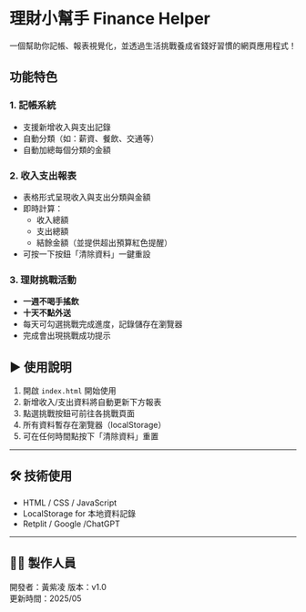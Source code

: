 # 理財小幫手 Finance Helper

一個幫助你記帳、報表視覺化，並透過生活挑戰養成省錢好習慣的網頁應用程式！


## 功能特色

### 1. 記帳系統
- 支援新增收入與支出記錄
- 自動分類（如：薪資、餐飲、交通等）
- 自動加總每個分類的金額

### 2. 收入支出報表
- 表格形式呈現收入與支出分類與金額
- 即時計算：
  - 收入總額
  - 支出總額
  - 結餘金額（並提供超出預算紅色提醒）
- 可按一下按鈕「清除資料」一鍵重設

### 3. 理財挑戰活動
- **一週不喝手搖飲**
- **十天不點外送**
- 每天可勾選挑戰完成進度，記錄儲存在瀏覽器
- 完成會出現挑戰成功提示


## ▶️ 使用說明

1. 開啟 `index.html` 開始使用
2. 新增收入/支出資料將自動更新下方報表
3. 點選挑戰按鈕可前往各挑戰頁面
4. 所有資料暫存在瀏覽器（localStorage）
5. 可在任何時間點按下「清除資料」重置

---

## 🛠 技術使用

- HTML / CSS / JavaScript
- LocalStorage for 本地資料記錄
- Retplit / Google /ChatGPT

---

## 👩‍💻 製作人員

開發者：黃紫凌
版本：v1.0  
更新時間：2025/05
